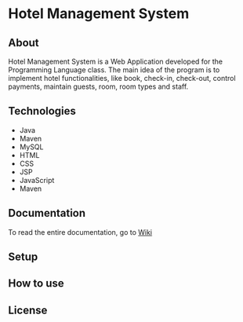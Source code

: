 # Hotel Management System

## About
Hotel Management System is a Web Application developed for the Programming Language class. The main idea of the program is to implement hotel functionalities, like book, check-in, check-out, control payments, maintain guests, room, room types and staff.


## Technologies

- Java
- Maven
- MySQL
- HTML
- CSS
- JSP
- JavaScript
- Maven

## Documentation
To read the entire documentation, go to [Wiki](https://github.com/LBeghini/Hotel-Management-System/wiki)

## Setup 

## How to use

## License
